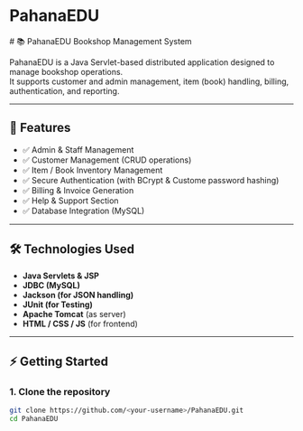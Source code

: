 <h1>PahanaEDU</h1>
# 📚 PahanaEDU Bookshop Management System

PahanaEDU is a Java Servlet-based distributed application designed to manage bookshop operations.  
It supports customer and admin management, item (book) handling, billing, authentication, and reporting.  

---

## 🚀 Features
- ✅ Admin & Staff Management  
- ✅ Customer Management (CRUD operations)  
- ✅ Item / Book Inventory Management  
- ✅ Secure Authentication (with BCrypt & Custome password hashing)  
- ✅ Billing & Invoice Generation  
- ✅ Help & Support Section  
- ✅ Database Integration (MySQL)  

---

## 🛠️ Technologies Used
- **Java Servlets & JSP**
- **JDBC (MySQL)**
- **Jackson (for JSON handling)**
- **JUnit (for Testing)**
- **Apache Tomcat** (as server)
- **HTML / CSS / JS** (for frontend)

---

## ⚡ Getting Started

### 1. Clone the repository
```bash
git clone https://github.com/<your-username>/PahanaEDU.git
cd PahanaEDU
